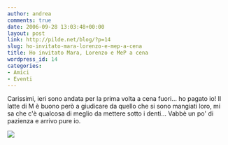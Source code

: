 ```yaml
---
author: andrea
comments: true
date: 2006-09-28 13:03:48+00:00
layout: post
link: http://pilde.net/blog/?p=14
slug: ho-invitato-mara-lorenzo-e-mep-a-cena
title: Ho invitato Mara, Lorenzo e MeP a cena
wordpress_id: 14
categories:
- Amici
- Eventi
---
```


Carissimi, ieri sono andata per la prima volta a cena fuori... ho pagato io! Il latte di M è buono però a giudicare da quello che si sono mangiati loro, mi sa che c'è qualcosa di meglio da mettere sotto i denti... Vabbè un po' di pazienza e arrivo pure io.

![]({{baseurl}}/uploads/2006/09/dscn2298blog.JPG)



